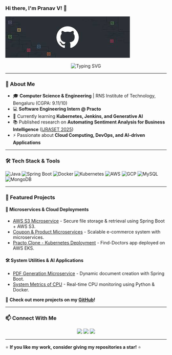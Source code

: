 ### Hi there, I'm Pranav V! 👋

![GitHub Banner](https://github.com/pranav-8660/pranav-8660/blob/main/banner.jpg)

<p align="center">
  <img src="https://readme-typing-svg.herokuapp.com?font=Fira+Code&pause=1000&color=3498db&center=true&vCenter=true&width=500&lines=Software+Engineer+%7C+Backend+Developer;Cloud+%7C+DevOps+%7C+Microservices;Java+%7C+Spring+Boot+%7C+Docker+%7C+Kubernetes;AI+%7C+GenAI+%7C+RAG+%7C+Embeddings+%7C+FAISS" alt="Typing SVG" />
</p>

---

### 🚀 About Me
- 🎓 **Computer Science & Engineering** | RNS Institute of Technology, Bengaluru (CGPA: 9.11/10)
- 💻 **Software Engineering Intern @ Practo**
- 🌱 Currently learning **Kubernetes, Jenkins, and Generative AI**
- 📚 Published research on **Automating Sentiment Analysis for Business Intelligence** ([IJRASET 2025](https://www.ijraset.com/best-journal/automating-sentiment-analysis-for-business-intelligence))
- ⚡ Passionate about **Cloud Computing, DevOps, and AI-driven Applications**

---

### 🛠️ Tech Stack & Tools

![Java](https://img.shields.io/badge/Java-ED8B00?style=for-the-badge&logo=java&logoColor=white)
![Spring Boot](https://img.shields.io/badge/Spring_Boot-6DB33F?style=for-the-badge&logo=spring-boot&logoColor=white)
![Docker](https://img.shields.io/badge/Docker-2496ED?style=for-the-badge&logo=docker&logoColor=white)
![Kubernetes](https://img.shields.io/badge/Kubernetes-326CE5?style=for-the-badge&logo=kubernetes&logoColor=white)
![AWS](https://img.shields.io/badge/AWS-232F3E?style=for-the-badge&logo=amazon-aws&logoColor=white)
![GCP](https://img.shields.io/badge/Google_Cloud-4285F4?style=for-the-badge&logo=google-cloud&logoColor=white)
![MySQL](https://img.shields.io/badge/MySQL-4479A1?style=for-the-badge&logo=mysql&logoColor=white)
![MongoDB](https://img.shields.io/badge/MongoDB-4EA94B?style=for-the-badge&logo=mongodb&logoColor=white)

---

### 📂 Featured Projects
#### 🚀 **Microservices & Cloud Deployments**
- [AWS S3 Microservice](https://github.com/pranav-8660/aws-s3-microservice) - Secure file storage & retrieval using Spring Boot + AWS S3.
- [Coupon & Product Microservices](https://github.com/pranav-8660/coupon-microservice) - Scalable e-commerce system with microservices.
- [Practo Clone - Kubernetes Deployment](https://github.com/pranav-8660/practo-clone-deploy-kubernetes) - Find-Doctors app deployed on AWS EKS.

#### 🛠 **System Utilities & AI Applications**
- [PDF Generation Microservice](https://github.com/pranav-8660/pdf-generation-microservice) - Dynamic document creation with Spring Boot.
- [System Metrics of CPU](https://github.com/pranav-8660/system_metrics_of_cpu) - Real-time CPU monitoring using Python & Docker.

📌 **Check out more projects on my [GitHub](https://github.com/pranav-8660?tab=repositories)!**

---

### 📫 Connect With Me
<p align="center">
  <a href="mailto:pranavcse2003@gmail.com"><img src="https://img.shields.io/badge/Email-D14836?style=for-the-badge&logo=gmail&logoColor=white" /></a>
  <a href="https://www.linkedin.com/in/pranav-v-273403229/"><img src="https://img.shields.io/badge/LinkedIn-0077B5?style=for-the-badge&logo=linkedin&logoColor=white" /></a>
  <a href="https://github.com/pranav-8660"><img src="https://img.shields.io/badge/GitHub-100000?style=for-the-badge&logo=github&logoColor=white" /></a>
</p>

---

⭐ **If you like my work, consider giving my repositories a star!** ⭐
